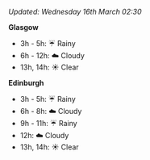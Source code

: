 *Updated: Wednesday 16th March 02:30*

**Glasgow**

* 3h - 5h: :umbrella: Rainy
* 6h - 12h: :cloud: Cloudy
* 13h, 14h: :sunny: Clear

**Edinburgh**

* 3h - 5h: :umbrella: Rainy
* 6h - 8h: :cloud: Cloudy
* 9h - 11h: :umbrella: Rainy
* 12h: :cloud: Cloudy
* 13h, 14h: :sunny: Clear
